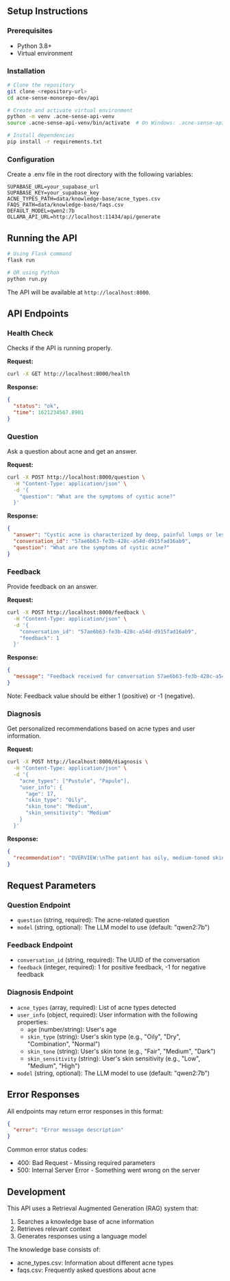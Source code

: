 ## Setup Instructions

### Prerequisites
- Python 3.8+
- Virtual environment 

### Installation

```bash
# Clone the repository
git clone <repository-url>
cd acne-sense-monorepo-dev/api

# Create and activate virtual environment
python -m venv .acne-sense-api-venv
source .acne-sense-api-venv/bin/activate  # On Windows: .acne-sense-api-venv\Scripts\activate

# Install dependencies
pip install -r requirements.txt
```

### Configuration

Create a .env file in the root directory with the following variables:

```
SUPABASE_URL=your_supabase_url
SUPABASE_KEY=your_supabase_key
ACNE_TYPES_PATH=data/knowledge-base/acne_types.csv
FAQS_PATH=data/knowledge-base/faqs.csv
DEFAULT_MODEL=qwen2:7b
OLLAMA_API_URL=http://localhost:11434/api/generate
```

## Running the API

```bash
# Using Flask command
flask run

# OR using Python
python run.py
```

The API will be available at `http://localhost:8000`.

## API Endpoints

### Health Check

Checks if the API is running properly.

**Request:**
```bash
curl -X GET http://localhost:8000/health
```

**Response:**
```json
{
  "status": "ok",
  "time": 1621234567.8901
}
```

### Question

Ask a question about acne and get an answer.

**Request:**
```bash
curl -X POST http://localhost:8000/question \
  -H "Content-Type: application/json" \
  -d '{
    "question": "What are the symptoms of cystic acne?"
  }'
```

**Response:**
```json
{
  "answer": "Cystic acne is characterized by deep, painful lumps or lesions under the skin. These nodules and abscesses often form tunnels that can lead to scarring upon healing. They typically appear on common locations such as the chest, back, and buttocks...",
  "conversation_id": "57ae6b63-fe3b-428c-a54d-d915fad16ab9",
  "question": "What are the symptoms of cystic acne?"
}
```

### Feedback

Provide feedback on an answer.

**Request:**
```bash
curl -X POST http://localhost:8000/feedback \
  -H "Content-Type: application/json" \
  -d '{
    "conversation_id": "57ae6b63-fe3b-428c-a54d-d915fad16ab9", 
    "feedback": 1
  }'
```

**Response:**
```json
{
  "message": "Feedback received for conversation 57ae6b63-fe3b-428c-a54d-d915fad16ab9: 1"
}
```

Note: Feedback value should be either 1 (positive) or -1 (negative).

### Diagnosis

Get personalized recommendations based on acne types and user information.

**Request:**
```bash
curl -X POST http://localhost:8000/diagnosis \
  -H "Content-Type: application/json" \
  -d '{
    "acne_types": ["Pustule", "Papule"],
    "user_info": {
      "age": 17,
      "skin_type": "Oily",
      "skin_tone": "Medium",
      "skin_sensitivity": "Medium"
    }
  }'
```

**Response:**
```json
{
  "recommendation": "OVERVIEW:\nThe patient has oily, medium-toned skin with medium sensitivity. They have been diagnosed with pustule acne on their face and back.\n\nRECOMMENDATIONS:\nGiven the patient's age (17) and skin type (oily), they should focus on using oil-free products that are non-comedogenic to prevent clogged pores...[detailed recommendations]"
}
```

## Request Parameters

### Question Endpoint
- `question` (string, required): The acne-related question
- `model` (string, optional): The LLM model to use (default: "qwen2:7b")

### Feedback Endpoint
- `conversation_id` (string, required): The UUID of the conversation
- `feedback` (integer, required): 1 for positive feedback, -1 for negative feedback

### Diagnosis Endpoint
- `acne_types` (array, required): List of acne types detected
- `user_info` (object, required): User information with the following properties:
  - `age` (number/string): User's age
  - `skin_type` (string): User's skin type (e.g., "Oily", "Dry", "Combination", "Normal")
  - `skin_tone` (string): User's skin tone (e.g., "Fair", "Medium", "Dark")
  - `skin_sensitivity` (string): User's skin sensitivity (e.g., "Low", "Medium", "High")
- `model` (string, optional): The LLM model to use (default: "qwen2:7b")

## Error Responses

All endpoints may return error responses in this format:

```json
{
  "error": "Error message description"
}
```

Common error status codes:
- 400: Bad Request - Missing required parameters
- 500: Internal Server Error - Something went wrong on the server

## Development

This API uses a Retrieval Augmented Generation (RAG) system that:
1. Searches a knowledge base of acne information
2. Retrieves relevant context
3. Generates responses using a language model

The knowledge base consists of:
- acne_types.csv: Information about different acne types
- faqs.csv: Frequently asked questions about acne